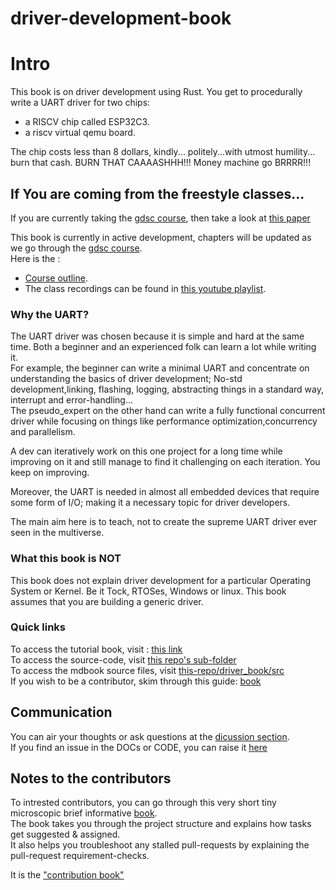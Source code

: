 # driver-development-book


# Intro

This book is on driver development using Rust. You get to procedurally write a UART driver for two chips: 
-  a RISCV chip called ESP32C3.  
-  a riscv virtual qemu board.

The chip costs less than 8 dollars, kindly... politely...with utmost humility... burn that cash. BURN THAT CAAAASHHH!!! Money machine go BRRRR!!!


## If You are coming from the freestyle classes...  

If you are currently taking the [gdsc course](https://gdsc.community.dev/events/details/developer-student-clubs-university-of-nairobi-presents-introduction-to-rust-on-embedded/), then take a look at [this paper](./driver_book/src/direction/course_outline.md)

This book is currently in active development, chapters will be updated as we go through the [gdsc course](https://gdsc.community.dev/events/details/developer-student-clubs-university-of-nairobi-presents-introduction-to-rust-on-embedded/).  
Here is the :  
- [Course outline](./driver_book/src/direction/course_outline.md).  
- The class recordings can be found in [this youtube playlist][driver-development-playlist].  




### Why the UART?

The UART driver was chosen because it is simple and hard at the same time. Both a beginner and an experienced folk can learn a lot while writing it.  
For example, the beginner can write a minimal UART and concentrate on understanding the basics of driver development; No-std development,linking, flashing, logging, abstracting things in a standard way, interrupt and error-handling...  
The pseudo_expert on the other hand can write a fully functional concurrent driver while focusing on things like performance optimization,concurrency and parallelism.  

A dev can iteratively work on this one project for a long time while improving on it and still manage to find it challenging on each iteration. You keep on improving.  

Moreover, the UART is needed in almost all embedded devices that require some form of I/O; making it a necessary topic for driver developers.  


The main aim here is to teach, not to create the supreme UART driver ever seen in the multiverse.    

### What this book is NOT
This book does not explain driver development for a particular Operating System or Kernel. Be it Tock, RTOSes, Windows or linux. This book assumes that you are building a generic driver.  


### Quick links

To access the tutorial book, visit : [this link][driver-development-book-website]  
To access the source-code, visit [this repo's sub-folder][driver-code]  
To access the mdbook source files, visit [this-repo/driver_book/src][driver-book-src]  
If you wish to be a contributor, skim through this guide: [book][contribution-book]


## Communication

You can air your thoughts or ask questions at the [dicussion section][discussion-section].  
If you find an issue in the DOCs or CODE, you can raise it [here][issues-section]  



## Notes to the contributors

To intrested contributors, you can go through this very short tiny microscopic brief informative [book][contribution-book].  
The book takes you through the project structure and explains how tasks get suggested & assigned.    
It also helps you troubleshoot any stalled pull-requests by explaining the pull-request requirement-checks.

It is the ["contribution book"][contribution-book]



<!-- hard-link -->
[driver-book-src]: https://github.com/RustaceansKenya/driver-development-book/tree/master/driver_book/src  

<!-- hard-link -->
[discussion-section]: https://github.com/RustaceansKenya/driver-development-book/discussions

<!-- hard-link -->
[issues-section]: https://github.com/RustaceansKenya/driver-development-book/issues

<!-- hard link -->
[contribution-book]: https://rustaceanskenya.github.io/driver-development-book/contribution_book/book/index.html
[driver-development-book-website]: https://rustaceanskenya.github.io/driver-development-book/  
[driver-code]: https://github.com/RustaceansKenya/driver-development-book/tree/master/driver_code  
[driver-development-playlist]: https://www.youtube.com/playlist?list=PL1KAn4vVH-J47SBytmsfVyKYP84pSlfUG
